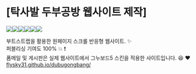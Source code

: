 <h1>[탁사발 두부공방 웹사이트 제작]</h1> 
<p style="display:flex;">
<img src="https://img.shields.io/badge/HTML5-E34F26?style=flat-square&logo=html5&logoColor=white"/> <img src="https://img.shields.io/badge/CSS3-1572B6?style=flat-square&logo=css3&logoColor=white"/> <img src="https://img.shields.io/badge/Sass-CC6699?style=flat-square&logo=Sass&logoColor=white"/> <img src="https://img.shields.io/badge/JavaScript-F7DF1E?style=flat-square&logo=javascript&logoColor=black"/> <img src="https://img.shields.io/badge/jQuery-0769AD?style=flat-square&logo=jQuery&logoColor=white"/> <img src="https://img.shields.io/badge/Atom-66595C?style=flat-square&logo=Atom&logoColor=white"/>
</p>

부트스트랩을 활용한 원페이지 스크롤 반응형 웹사이트. :sparkles: <br>
퍼블리싱 기여도 100%  :boom:  :exclamation: <br>
폼메일 및 게시판은 실제 웹사이트에서 그누보드5 스킨을 적용한 사이트입니다. :laughing: :heart: <br>
<a title="https://flysky31.github.io/dubugongbang" role="link" target="_blank" rel="noopener noreferrer nofollow" class="text-bold" href="https://flysky31.github.io/dubugongbang/">flysky31.github.io/dubugongbang/</a>
